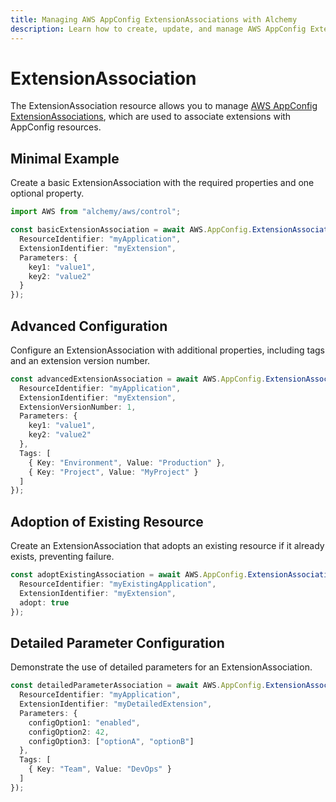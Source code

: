 ```yaml
---
title: Managing AWS AppConfig ExtensionAssociations with Alchemy
description: Learn how to create, update, and manage AWS AppConfig ExtensionAssociations using Alchemy Cloud Control.
---
```


# ExtensionAssociation

The ExtensionAssociation resource allows you to manage [AWS AppConfig ExtensionAssociations](https://docs.aws.amazon.com/appconfig/latest/userguide/), which are used to associate extensions with AppConfig resources.

## Minimal Example

Create a basic ExtensionAssociation with the required properties and one optional property.

```ts
import AWS from "alchemy/aws/control";

const basicExtensionAssociation = await AWS.AppConfig.ExtensionAssociation("basicAssociation", {
  ResourceIdentifier: "myApplication",
  ExtensionIdentifier: "myExtension",
  Parameters: {
    key1: "value1",
    key2: "value2"
  }
});
```

## Advanced Configuration

Configure an ExtensionAssociation with additional properties, including tags and an extension version number.

```ts
const advancedExtensionAssociation = await AWS.AppConfig.ExtensionAssociation("advancedAssociation", {
  ResourceIdentifier: "myApplication",
  ExtensionIdentifier: "myExtension",
  ExtensionVersionNumber: 1,
  Parameters: {
    key1: "value1",
    key2: "value2"
  },
  Tags: [
    { Key: "Environment", Value: "Production" },
    { Key: "Project", Value: "MyProject" }
  ]
});
```

## Adoption of Existing Resource

Create an ExtensionAssociation that adopts an existing resource if it already exists, preventing failure.

```ts
const adoptExistingAssociation = await AWS.AppConfig.ExtensionAssociation("adoptAssociation", {
  ResourceIdentifier: "myExistingApplication",
  ExtensionIdentifier: "myExtension",
  adopt: true
});
```

## Detailed Parameter Configuration

Demonstrate the use of detailed parameters for an ExtensionAssociation.

```ts
const detailedParameterAssociation = await AWS.AppConfig.ExtensionAssociation("detailedParamAssociation", {
  ResourceIdentifier: "myApplication",
  ExtensionIdentifier: "myDetailedExtension",
  Parameters: {
    configOption1: "enabled",
    configOption2: 42,
    configOption3: ["optionA", "optionB"]
  },
  Tags: [
    { Key: "Team", Value: "DevOps" }
  ]
});
```